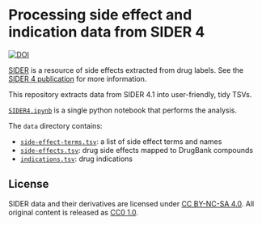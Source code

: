 # Processing side effect and indication data from SIDER 4

[![DOI](https://zenodo.org/badge/doi/10.5281/zenodo.45521.svg)](http://dx.doi.org/10.5281/zenodo.45521)

[SIDER](http://sideeffects.embl.de/ "SIDER Homepage: Side Effect Resource") is a resource of side effects extracted from drug labels. See the [SIDER 4 publication](https://doi.org/10.1093/nar/gkv1075 "The SIDER database of drugs and side effects") for more information.

This repository extracts data from SIDER 4.1 into user-friendly, tidy TSVs.

[`SIDER4.ipynb`](SIDER4.ipynb) is a single python notebook that performs the analysis.

The `data` directory contains:

+ [`side-effect-terms.tsv`](data/side-effect-terms.tsv): a list of side effect terms and names
+ [`side-effects.tsv`](data/side-effects.tsv): drug side effects mapped to DrugBank compounds
+ [`indications.tsv`](data/indications.tsv): drug indications

## License

SIDER data and their derivatives are licensed under [CC BY-NC-SA 4.0](http://creativecommons.org/licenses/by-nc-sa/4.0/ "Attribution-NonCommercial-ShareAlike 4.0 International"). All original content is released as [CC0 1.0](https://creativecommons.org/publicdomain/zero/1.0/ "Public Domain Dedication").

